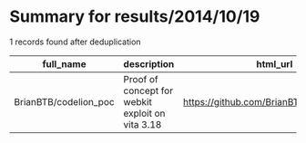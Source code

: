 
# Summary for results/2014/10/19
    
1 records found after deduplication

| full_name | description | html_url | matched_list | matched_count | pushed_at | size | stargazers_count | language | forks_count |
|-----------------------|--------------------------------------------------|------------------------------------------|----------------|-----------------|---------------------------|--------|--------------------|------------|---------------|
| BrianBTB/codelion_poc | Proof of concept for webkit exploit on vita 3.18 | https://github.com/BrianBTB/codelion_poc | ['exploit'] | 1 | 2014-10-19 04:34:15+00:00 | 126 | 14 | JavaScript | 1 |
